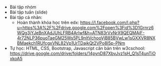 ﻿+ Bài tập nhóm
+ Bài tập tuần (slide)
+ Bài tập cá nhân: 
	+ Hoàn thành khóa học trên edx: https://l.facebook.com/l.php?u=https%3A%2F%2Fdrive.google.com%2Fopen%3Fid%3D1Grnrz6WQg3jYJeBnXAdJUhLFRB4Arlwf&h=ATN83rVvNrX9QEQMAiF-4r72NLP36puoTaeGM25Ws5PL9nltVchooVjB85BVwLw1sGXXVR8NXBMaekch1RUfcgxVNL82Vp1UrTDajkQt2VPo8I5p-PNm 
+ Tự học: HTML, CSS, Bootstrap, Javascript căn bản trên w3cschool: https://drive.google.com/drive/folders/14pynD87XbvJvz1sH_Q1sT4unTiOxkoA5